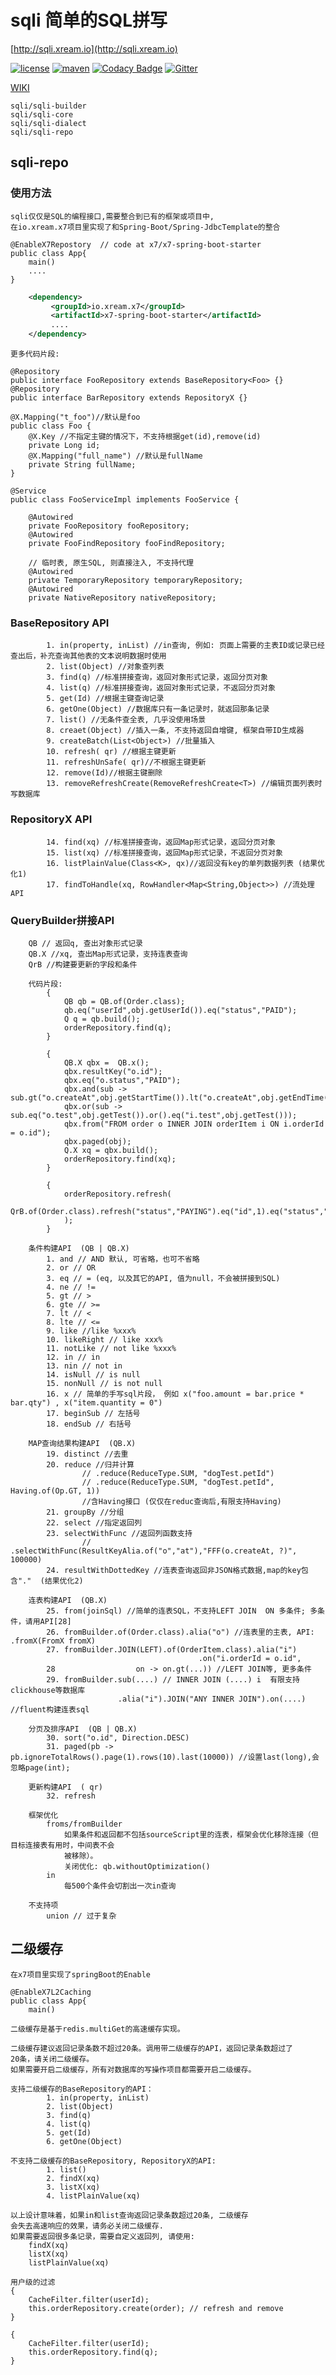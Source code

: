 # sqli 简单的SQL拼写
   [http://sqli.xream.io](http://sqli.xream.io) 
   
[![license](https://img.shields.io/github/license/x-ream/sqli.svg)](https://www.apache.org/licenses/LICENSE-2.0.html)
[![maven](https://img.shields.io/maven-central/v/io.xream.sqli/sqli-parent.svg)](https://search.maven.org/search?q=io.xream)
[![Codacy Badge](https://app.codacy.com/project/badge/Grade/8e414bcc7a6944529c5a35b27b2d5e37)](https://www.codacy.com/gh/x-ream/sqli?utm_source=github.com&amp;utm_medium=referral&amp;utm_content=x-ream/sqli&amp;utm_campaign=Badge_Grade)
[![Gitter](https://badges.gitter.im/x-ream/x-ream.svg)](https://gitter.im/x-ream/community)
    
   [WIKI](https://github.com/x-ream/sqli/wiki)
    
    sqli/sqli-builder
    sqli/sqli-core
    sqli/sqli-dialect
    sqli/sqli-repo
        
## sqli-repo 

### 使用方法
    sqli仅仅是SQL的编程接口,需要整合到已有的框架或项目中,
    在io.xream.x7项目里实现了和Spring-Boot/Spring-JdbcTemplate的整合
    
    @EnableX7Repostory  // code at x7/x7-spring-boot-starter
    public class App{
        main() 
        ....
    }
```xml        
    <dependency>
         <groupId>io.xream.x7</groupId>
         <artifactId>x7-spring-boot-starter</artifactId>
         ....
    </dependency>
```     
    更多代码片段:

    @Repository
    public interface FooRepository extends BaseRepository<Foo> {}
    @Repository
    public interface BarRepository extends RepositoryX {}

    @X.Mapping("t_foo")//默认是foo
    public class Foo {
        @X.Key //不指定主键的情况下，不支持根据get(id),remove(id)
        private Long id;
        @X.Mapping("full_name") //默认是fullName
        private String fullName;
    }

    @Service
    public class FooServiceImpl implements FooService {
    
        @Autowired
        private FooRepository fooRepository;
        @Autowired
        private FooFindRepository fooFindRepository;
        
        // 临时表, 原生SQL, 则直接注入, 不支持代理
        @Autowired
        private TemporaryRepository temporaryRepository;
        @Autowired
        private NativeRepository nativeRepository;


###    BaseRepository API

            1. in(property, inList) //in查询, 例如: 页面上需要的主表ID或记录已经查出后，补充查询其他表的文本说明数据时使用
            2. list(Object) //对象查列表
            3. find(q) //标准拼接查询，返回对象形式记录，返回分页对象
            4. list(q) //标准拼接查询，返回对象形式记录，不返回分页对象
            5. get(Id) //根据主键查询记录
            6. getOne(Object) //数据库只有一条记录时，就返回那条记录
            7. list() //无条件查全表, 几乎没使用场景
            8. creaet(Object) //插入一条, 不支持返回自增键, 框架自带ID生成器
            9. createBatch(List<Object>) //批量插入
            10. refresh( qr) //根据主键更新
            11. refreshUnSafe( qr)//不根据主键更新
            12. remove(Id)//根据主键删除
            13. removeRefreshCreate(RemoveRefreshCreate<T>) //编辑页面列表时写数据库

###     RepositoryX API
            14. find(xq) //标准拼接查询，返回Map形式记录，返回分页对象
            15. list(xq) //标准拼接查询，返回Map形式记录，不返回分页对象
            16. listPlainValue(Class<K>, qx)//返回没有key的单列数据列表 (结果优化1)
            17. findToHandle(xq, RowHandler<Map<String,Object>>) //流处理API

###     QueryBuilder拼接API
        QB // 返回q, 查出对象形式记录
        QB.X //xq, 查出Map形式记录，支持连表查询
        QrB //构建要更新的字段和条件
        
        代码片段:
            {
                QB qb = QB.of(Order.class); 
                qb.eq("userId",obj.getUserId()).eq("status","PAID");
                Q q = qb.build();
                orderRepository.find(q);
            }
        
            {
                QB.X qbx =  QB.x();
                qbx.resultKey("o.id");
                qbx.eq("o.status","PAID");
                qbx.and(sub -> sub.gt("o.createAt",obj.getStartTime()).lt("o.createAt",obj.getEndTime()));
                qbx.or(sub -> sub.eq("o.test",obj.getTest()).or().eq("i.test",obj.getTest()));
                qbx.from("FROM order o INNER JOIN orderItem i ON i.orderId = o.id");
                qbx.paged(obj);
                Q.X xq = qbx.build();
                orderRepository.find(xq);
            }
            
            {
                orderRepository.refresh(
                    QrB.of(Order.class).refresh("status","PAYING").eq("id",1).eq("status","UN_PAID").build()
                );
            }
        
        条件构建API  (QB | QB.X)
            1. and // AND 默认, 可省略，也可不省略
            2. or // OR
            3. eq // = (eq, 以及其它的API, 值为null，不会被拼接到SQL)
            4. ne // !=
            5. gt // >
            6. gte // >=
            7. lt // <
            8. lte // <=
            9. like //like %xxx%
            10. likeRight // like xxx%
            11. notLike // not like %xxx%
            12. in // in
            13. nin // not in
            14. isNull // is null
            15. nonNull // is not null
            16. x // 简单的手写sql片段， 例如 x("foo.amount = bar.price * bar.qty") , x("item.quantity = 0")
            17. beginSub // 左括号
            18. endSub // 右括号

        MAP查询结果构建API  (QB.X)
            19. distinct //去重
            20. reduce //归并计算
                    // .reduce(ReduceType.SUM, "dogTest.petId") 
                    // .reduce(ReduceType.SUM, "dogTest.petId", Having.of(Op.GT, 1))
                    //含Having接口 (仅仅在reduc查询后,有限支持Having)
            21. groupBy //分组
            22. select //指定返回列
            23. selectWithFunc //返回列函数支持
                    // .selectWithFunc(ResultKeyAlia.of("o","at"),"FFF(o.createAt, ?)", 100000) 
            24. resultWithDottedKey //连表查询返回非JSON格式数据,map的key包含"."  (结果优化2)
           
        连表构建API  (QB.X)
            25. from(joinSql) //简单的连表SQL，不支持LEFT JOIN  ON 多条件; 多条件，请用API[28]
            26. fromBuilder.of(Order.class).alia("o") //连表里的主表, API: .fromX(FromX fromX)
            27. fromBuilder.JOIN(LEFT).of(OrderItem.class).alia("i")
                                              .on("i.orderId = o.id", 
            28                  on -> on.gt(...)) //LEFT JOIN等, 更多条件
            29. fromBuilder.sub(....) // INNER JOIN (....) i  有限支持clickhouse等数据库
                            .alia("i").JOIN("ANY INNER JOIN").on(....) //fluent构建连表sql
        
        分页及排序API  (QB | QB.X)
            30. sort("o.id", Direction.DESC)
            31. paged(pb -> pb.ignoreTotalRows().page(1).rows(10).last(10000)) //设置last(long),会忽略page(int); 
                                           
        更新构建API  ( qr)
            32. refresh
            
        框架优化
            froms/fromBuilder
                如果条件和返回都不包括sourceScript里的连表，框架会优化移除连接（但目标连接表有用时，中间表不会
                被移除）。
                关闭优化: qb.withoutOptimization()
            in
                每500个条件会切割出一次in查询
            
        不支持项
            union // 过于复杂

            
## 二级缓存 

    在x7项目里实现了springBoot的Enable
        
    @EnableX7L2Caching
    public class App{
        main()

    二级缓存是基于redis.multiGet的高速缓存实现。

    二级缓存建议返回记录条数不超过20条。调用带二级缓存的API，返回记录条数超过了
    20条，请关闭二级缓存。
    如果需要开启二级缓存，所有对数据库的写操作项目都需要开启二级缓存。
    
    支持二级缓存的BaseRepository的API：
            1. in(property, inList)
            2. list(Object)
            3. find(q)
            4. list(q)
            5. get(Id)
            6. getOne(Object)
        
    不支持二级缓存的BaseRepository, RepositoryX的API:
            1. list()
            2. findX(xq)
            3. listX(xq)
            4. listPlainValue(xq)
        
    以上设计意味着，如果in和list查询返回记录条数超过20条, 二级缓存
    会失去高速响应的效果，请务必关闭二级缓存. 
    如果需要返回很多条记录，需要自定义返回列, 请使用:
        findX(xq)
        listX(xq)
        listPlainValue(xq)
        
    用户级的过滤
    {
        CacheFilter.filter(userId);
        this.orderRepository.create(order); // refresh and remove
    }
    
    {
        CacheFilter.filter(userId);
        this.orderRepository.find(q);
    }               
    